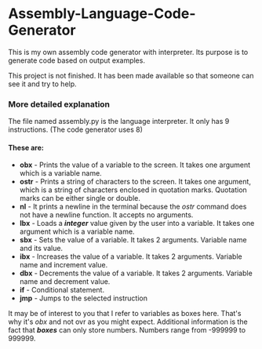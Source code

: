 # Assembly-Language-Code-Generator
This is my own assembly code generator with interpreter. Its purpose is to generate code based on output examples.

This project is not finished. It has been made available so that someone can see it and try to help.

### More detailed explanation
The file named assembly.py is the language interpreter. It only has 9 instructions. (The code generator uses 8)

#### These are:
* **obx** - Prints the value of a variable to the screen. It takes one argument which is a variable name.
* **ostr** - Prints a string of characters to the screen. It takes one argument, which is a string of characters enclosed in quotation marks. Quotation marks can be either single or double.
* **nl** - It prints a newline in the terminal because the *ostr* command does not have a newline function. It accepts no arguments.
* **lbx** - Loads a **_integer_** value given by the user into a variable. It takes one argument which is a variable name.
* **sbx** - Sets the value of a variable. It takes 2 arguments. Variable name and its value.
* **ibx** - Increases the value of a variable. It takes 2 arguments. Variable name and increment value.
* **dbx** - Decrements the value of a variable. It takes 2 arguments. Variable name and decrement value.
* **if** - Conditional statement.
* **jmp** - Jumps to the selected instruction

It may be of interest to you that I refer to variables as boxes here. That's why it's *obx* and not ovr as you might expect. Additional information is the fact that **_boxes_** can only store numbers. Numbers range from -999999 to 999999.
